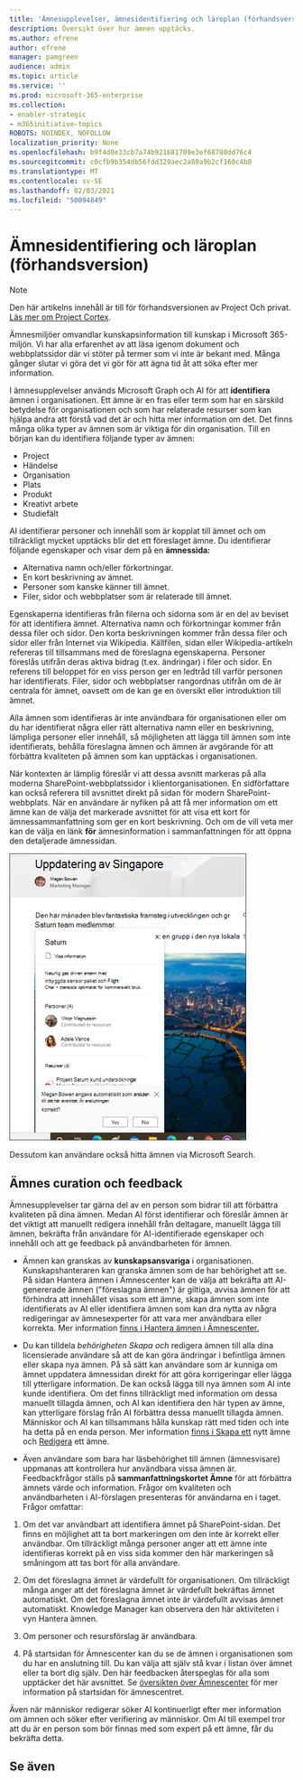 ```yaml
---
title: 'Ämnesupplevelser, ämnesidentifiering och läroplan (förhandsversion) '
description: Översikt över hur ämnen upptäcks.
ms.author: efrene
author: efrene
manager: pamgreen
audience: admin
ms.topic: article
ms.service: ''
ms.prod: microsoft-365-enterprise
ms.collection:
- enabler-strategic
- m365initiative-topics
ROBOTS: NOINDEX, NOFOLLOW
localization_priority: None
ms.openlocfilehash: b9f4d0e33cb7a74b921681709e3ef68780dd76c4
ms.sourcegitcommit: c0cfb9b354db56fdd329aec2a89a9b2cf160c4b0
ms.translationtype: MT
ms.contentlocale: sv-SE
ms.lasthandoff: 02/03/2021
ms.locfileid: "50094849"
---
```

# <a name="topic-discovery-and-curation-preview"></a>Ämnesidentifiering och läroplan (förhandsversion)

> [!Note] 
> Den här artikelns innehåll är till för förhandsversionen av Project Och privat. [Läs mer om Project Cortex](https://aka.ms/projectcortex).

Ämnesmiljöer omvandlar kunskapsinformation till kunskap i Microsoft 365-miljön. Vi har alla erfarenhet av att läsa igenom dokument och webbplatssidor där vi stöter på termer som vi inte är bekant med. Många gånger slutar vi göra det vi gör för att ägna tid åt att söka efter mer information.

I ämnesupplevelser används Microsoft Graph och AI för att **identifiera** ämnen i organisationen.  Ett ämne är en fras eller term som har en särskild betydelse för organisationen och som har relaterade resurser som kan hjälpa andra att förstå vad det är och hitta mer information om det. Det finns många olika typer av ämnen som är viktiga för din organisation. Till en början kan du identifiera följande typer av ämnen:
- Project
- Händelse
- Organisation
- Plats
- Produkt
- Kreativt arbete
- Studiefält

AI identifierar personer och innehåll som är kopplat till ämnet och om tillräckligt mycket upptäcks blir det ett föreslaget ämne. Du identifierar följande egenskaper och visar dem på en **ämnessida:**
- Alternativa namn och/eller förkortningar.
- En kort beskrivning av ämnet.
- Personer som kanske känner till ämnet.
- Filer, sidor och webbplatser som är relaterade till ämnet.

Egenskaperna identifieras från filerna och sidorna som är en del av beviset för att identifiera ämnet. Alternativa namn och förkortningar kommer från dessa filer och sidor. Den korta beskrivningen kommer från dessa filer och sidor eller från Internet via Wikipedia. Källfilen, sidan eller Wikipedia-artikeln refereras till tillsammans med de föreslagna egenskaperna. Personer föreslås utifrån deras aktiva bidrag (t.ex. ändringar) i filer och sidor. En referens till beloppet för en viss person ger en ledtråd till varför personen har identifierats. Filer, sidor och webbplatser rangordnas utifrån om de är centrala för ämnet, oavsett om de kan ge en översikt eller introduktion till ämnet. 

Alla ämnen som identifieras är inte användbara för organisationen eller om du har identifierat några eller rätt alternativa namn eller en beskrivning, lämpliga personer eller innehåll, så möjligheten att lägga till ämnen som inte identifierats, behålla föreslagna ämnen och ämnen är avgörande för att förbättra kvaliteten på ämnen som kan upptäckas i organisationen.

När kontexten är lämplig föreslår vi att dessa avsnitt markeras på alla moderna SharePoint-webbplatssidor i klientorganisationen. En sidförfattare kan också referera till avsnittet direkt på sidan för modern SharePoint-webbplats. När en användare är nyfiken på att få mer information om  ett ämne kan de välja det markerade avsnittet för att visa ett kort för ämnessammanfattning som ger en kort beskrivning. Och om de vill veta mer kan de välja en länk **för** ämnesinformation i sammanfattningen för att öppna den detaljerade ämnessidan.

![Viktiga ämnen](../media/knowledge-management/saturn.png) </br>

Dessutom kan användare också hitta ämnen via Microsoft Search.

## <a name="topic-curation-and-feedback"></a>Ämnes curation och feedback

Ämnesupplevelser tar gärna del av en person som bidrar till att förbättra kvaliteten på dina ämnen. Medan AI först identifierar och föreslår ämnen är det viktigt att manuellt redigera innehåll från deltagare, manuellt lägga till ämnen, bekräfta från användare för AI-identifierade egenskaper och innehåll och att ge feedback på användbarheten för ämnen.

- Ämnen kan granskas av **kunskapsansvariga** i organisationen. Kunskapshanteraren kan granska ämnen som de har behörighet att se. På sidan Hantera ämnen i Ämnescenter kan de välja att bekräfta att AI-genererade ämnen ("föreslagna ämnen") är giltiga, avvisa ämnen för att förhindra att innehållet visas som ett ämne, skapa ämnen som inte identifierats av AI eller identifiera ämnen som kan dra nytta av några redigeringar av ämnesexperter för att vara mer användbara eller korrekta. Mer information [finns i Hantera ämnen i Ämnescenter.](manage-topics.md)

- Du kan tilldela *behörigheten Skapa och* redigera ämnen till alla dina licensierade användare så att de kan göra ändringar i befintliga ämnen eller skapa nya ämnen. På så sätt kan användare som är kunniga om ämnet uppdatera ämnessidan direkt för att göra korrigeringar eller lägga till ytterligare information. De kan också lägga till nya ämnen som AI inte kunde identifiera. Om det finns tillräckligt med information om dessa manuellt tillagda ämnen, och AI kan identifiera den här typen av ämne, kan ytterligare förslag från AI förbättra dessa manuellt tillagda ämnen. Människor och AI kan tillsammans hålla kunskap rätt med tiden och inte ha detta på en enda person. Mer information [finns i Skapa ett](https://docs.microsoft.com/microsoft-365/knowledge/create-a-topic) nytt ämne och [Redigera](https://docs.microsoft.com/microsoft-365/knowledge/edit-a-topic) ett ämne.

- Även användare som bara har läsbehörighet till ämnen (ämnesvisare) uppmanas att kontrollera hur användbara vissa ämnen är. Feedbackfrågor ställs på **sammanfattningskortet Ämne** för att förbättra ämnets värde och information. Frågor om kvaliteten och användbarheten i AI-förslagen presenteras för användarna en i taget. Frågor omfattar:
1. Om det var användbart att identifiera ämnet på SharePoint-sidan. Det finns en möjlighet att ta bort markeringen om den inte är korrekt eller användbar. Om tillräckligt många personer anger att ett ämne inte identifieras korrekt på en viss sida kommer den här markeringen så småningom att tas bort för alla användare. 

2. Om det föreslagna ämnet är värdefullt för organisationen. Om tillräckligt många anger att det föreslagna ämnet är värdefullt bekräftas ämnet automatiskt. Om det föreslagna ämnet inte är värdefullt avvisas ämnet automatiskt. Knowledge Manager kan observera den här aktiviteten i vyn Hantera ämnen.

3. Om personer och resursförslag är användbara.

4. På startsidan för Ämnescenter kan du se de ämnen i organisationen som du har en anslutning till. Du kan välja att själv stå kvar i listan över ämnet eller ta bort dig själv. Den här feedbacken återspeglas för alla som upptäcker det här avsnittet. Se [översikten över Ämnescenter](https://docs.microsoft.com/microsoft-365/knowledge/topic-center-overview) för mer information på startsidan för ämnescentret.

Även när människor redigerar söker AI kontinuerligt efter mer information om ämnen och söker efter verifiering av människor. Om AI till exempel tror att du är en person som bör finnas med som expert på ett ämne, får du bekräfta detta. 


## <a name="see-also"></a>Se även

